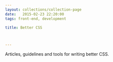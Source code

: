 ```yaml
---
layout: collections/collection-page
date:   2015-02-23 22:20:00
tags: front-end, development

title: Better CSS



---
```


Articles, guidelines and tools for writing better CSS.

